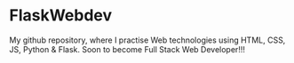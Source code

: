 # FlaskWebdev
My github repository, where I practise Web technologies using HTML, CSS, JS, Python &amp; Flask. Soon  to become Full Stack Web Developer!!!
